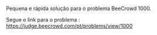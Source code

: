 Pequena e rápida solução para o problema BeeCrowd 1000.

Segue o link para o problema : https://judge.beecrowd.com/pt/problems/view/1000